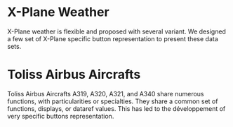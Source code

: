 
# X-Plane Weather

X-Plane weather is flexible and proposed with several variant. We designed a few set of X-Plane specific button representation to present these data sets.

# Toliss Airbus Aircrafts

Toliss Airbus Aircrafts A319, A320, A321, and A340 share numerous functions, with particularities or specialties. They share a common set of functions, displays, or dataref values. This has led to the développement of very specific buttons representation.